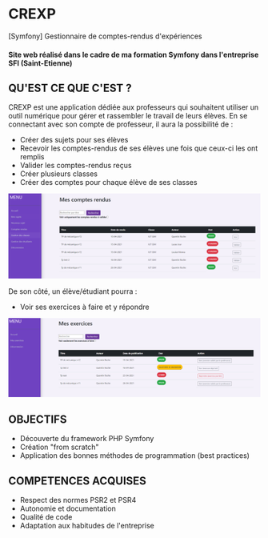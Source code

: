 # CREXP
[Symfony] Gestionnaire de comptes-rendus d'expériences

#### Site web réalisé dans le cadre de ma formation Symfony dans l'entreprise SFI (Saint-Etienne)

## QU'EST CE QUE C'EST ?

CREXP est une application dédiée aux professeurs qui souhaitent utiliser un outil numérique pour gérer et rassembler le travail de leurs élèves.
En se connectant avec son compte de professeur, il aura la possibilité de :
* Créer des sujets pour ses élèves
* Recevoir les comptes-rendus de ses élèves une fois que ceux-ci les ont remplis
* Valider les comptes-rendus reçus
* Créer plusieurs classes
* Créer des comptes pour chaque élève de ses classes

![capture d'écran côté professeur](https://github.com/luvelut/CREXP/blob/main/prof.png) 

De son côté, un élève/étudiant pourra :
* Voir ses exercices à faire et y répondre


![capture d'écran côté élève](https://github.com/luvelut/CREXP/blob/main/eleve.png) 

## OBJECTIFS

* Découverte du framework PHP Symfony
* Création "from scratch"
* Application des bonnes méthodes de programmation (best practices)

## COMPETENCES ACQUISES

* Respect des normes PSR2 et PSR4
* Autonomie et documentation
* Qualité de code
* Adaptation aux habitudes de l'entreprise

